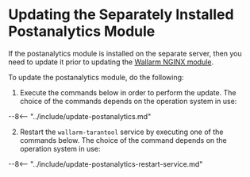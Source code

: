 [docs-module-update]:   nginx-modules.md

#   Updating the Separately Installed Postanalytics Module  

If the postanalytics module is installed on the separate server, then you need to update it prior to updating the [Wallarm NGINX module][docs-module-update].

To update the postanalytics module, do the following:
1.  Execute the commands below in order to perform the update. The choice of the commands depends on the operation system in use:

--8<-- "../include/update-postanalytics.md"
    
2.  Restart the `wallarm-tarantool` service by executing one of the commands below. The choice of the command depends on the operation system in use:

--8<-- "../include/update-postanalytics-restart-service.md"
